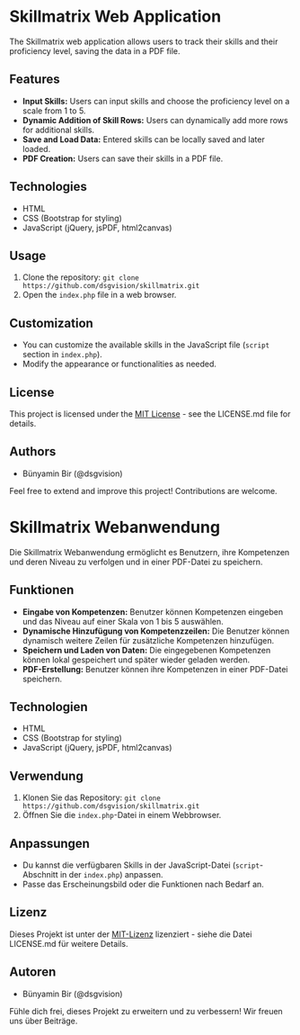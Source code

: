 # Skillmatrix Web Application

The Skillmatrix web application allows users to track their skills and their proficiency level, saving the data in a PDF file.

## Features

- **Input Skills:** Users can input skills and choose the proficiency level on a scale from 1 to 5.
- **Dynamic Addition of Skill Rows:** Users can dynamically add more rows for additional skills.
- **Save and Load Data:** Entered skills can be locally saved and later loaded.
- **PDF Creation:** Users can save their skills in a PDF file.

## Technologies

- HTML
- CSS (Bootstrap for styling)
- JavaScript (jQuery, jsPDF, html2canvas)

## Usage

1. Clone the repository: `git clone https://github.com/dsgvision/skillmatrix.git`
2. Open the `index.php` file in a web browser.

## Customization

- You can customize the available skills in the JavaScript file (`script` section in `index.php`).
- Modify the appearance or functionalities as needed.

## License

This project is licensed under the [MIT License](LICENSE) - see the LICENSE.md file for details.

## Authors

- Bünyamin Bir (@dsgvision)

Feel free to extend and improve this project! Contributions are welcome.



# Skillmatrix Webanwendung

Die Skillmatrix Webanwendung ermöglicht es Benutzern, ihre Kompetenzen und deren Niveau zu verfolgen und in einer PDF-Datei zu speichern.

## Funktionen

- **Eingabe von Kompetenzen:** Benutzer können Kompetenzen eingeben und das Niveau auf einer Skala von 1 bis 5 auswählen.
- **Dynamische Hinzufügung von Kompetenzzeilen:** Die Benutzer können dynamisch weitere Zeilen für zusätzliche Kompetenzen hinzufügen.
- **Speichern und Laden von Daten:** Die eingegebenen Kompetenzen können lokal gespeichert und später wieder geladen werden.
- **PDF-Erstellung:** Benutzer können ihre Kompetenzen in einer PDF-Datei speichern.

## Technologien

- HTML
- CSS (Bootstrap for styling)
- JavaScript (jQuery, jsPDF, html2canvas)

## Verwendung

1. Klonen Sie das Repository: `git clone https://github.com/dsgvision/skillmatrix.git`
2. Öffnen Sie die `index.php`-Datei in einem Webbrowser.

## Anpassungen

- Du kannst die verfügbaren Skills in der JavaScript-Datei (`script`-Abschnitt in der `index.php`) anpassen.
- Passe das Erscheinungsbild oder die Funktionen nach Bedarf an.

## Lizenz

Dieses Projekt ist unter der [MIT-Lizenz](LICENSE) lizenziert - siehe die Datei LICENSE.md für weitere Details.

## Autoren

- Bünyamin Bir (@dsgvision)

Fühle dich frei, dieses Projekt zu erweitern und zu verbessern! Wir freuen uns über Beiträge.

